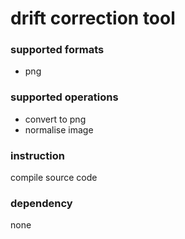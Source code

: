 # drift correction tool

### supported formats
* png

### supported operations
* convert to png
* normalise image

### instruction
compile source code

### dependency
none